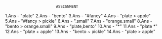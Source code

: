                            ASSIGNMENT


1.Ans - "plate"
2.Ans - "bento"
3.Ans - "#fancy"
4.Ans - "plate > apple"
5.Ans - "#fancy > pickle"
6.Ans - ".small"
7.Ans - "orange.small"
8.Ans - "bento > orange.small"
9.Ans - "plate,bento"
10.Ans - "*"
11.Ans - "plate *"
12.Ans - "plate + apple"
13.Ans - "bento ~ pickle"
14.Ans - "plate > apple"